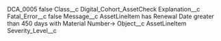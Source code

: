 <?xml version="1.0" encoding="UTF-8"?>
<CustomMetadata xmlns="http://soap.sforce.com/2006/04/metadata" xmlns:xsi="http://www.w3.org/2001/XMLSchema-instance" xmlns:xsd="http://www.w3.org/2001/XMLSchema">
    <label>DCA_0005</label>
    <protected>false</protected>
    <values>
        <field>Class__c</field>
        <value xsi:type="xsd:string">Digital_Cohort_AssetCheck</value>
    </values>
    <values>
        <field>Explanation__c</field>
        <value xsi:nil="true"/>
    </values>
    <values>
        <field>Fatal_Error__c</field>
        <value xsi:type="xsd:boolean">false</value>
    </values>
    <values>
        <field>Message__c</field>
        <value xsi:type="xsd:string">AssetLineItem has Renewal Date greater than 450 days with Material Number-&gt;</value>
    </values>
    <values>
        <field>Object__c</field>
        <value xsi:type="xsd:string">AssetLineItem</value>
    </values>
    <values>
        <field>Severity_Level__c</field>
        <value xsi:nil="true"/>
    </values>
</CustomMetadata>
